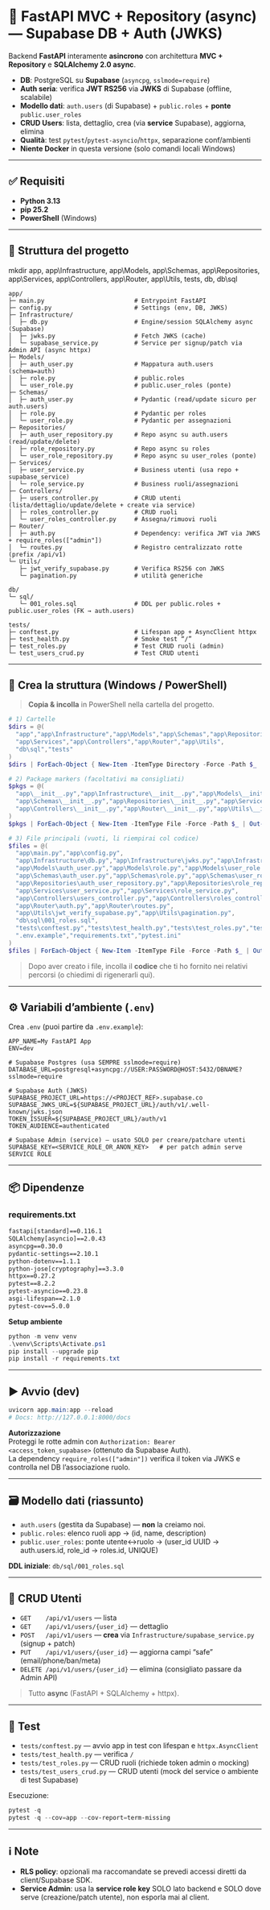 # 🚀 FastAPI MVC + Repository (async) — Supabase DB + Auth (JWKS)

Backend **FastAPI** interamente **asincrono** con architettura **MVC + Repository** e **SQLAlchemy 2.0 async**.

- **DB**: PostgreSQL su **Supabase** (`asyncpg`, `sslmode=require`)
- **Auth seria**: verifica **JWT RS256** via **JWKS** di Supabase (offline, scalabile)
- **Modello dati**: `auth.users` (di Supabase) + `public.roles` + **ponte** `public.user_roles`
- **CRUD Users**: lista, dettaglio, crea (via **service** Supabase), aggiorna, elimina
- **Qualità**: test `pytest`/`pytest-asyncio`/`httpx`, separazione conf/ambienti
- **Niente Docker** in questa versione (solo comandi locali Windows)

---

## ✅ Requisiti
- **Python 3.13**
- **pip 25.2**
- **PowerShell** (Windows)

---

## 🧱 Struttura del progetto
mkdir app, app\Infrastructure, app\Models, app\Schemas, app\Repositories, app\Services, app\Controllers, app\Router, app\Utils, tests, db, db\sql

```
app/
├─ main.py                         # Entrypoint FastAPI
├─ config.py                       # Settings (env, DB, JWKS)
├─ Infrastructure/
│  ├─ db.py                        # Engine/session SQLAlchemy async (Supabase)
│  ├─ jwks.py                      # Fetch JWKS (cache)
│  └─ supabase_service.py          # Service per signup/patch via Admin API (async httpx)
├─ Models/
│  ├─ auth_user.py                 # Mappatura auth.users (schema=auth)
│  ├─ role.py                      # public.roles
│  └─ user_role.py                 # public.user_roles (ponte)
├─ Schemas/
│  ├─ auth_user.py                 # Pydantic (read/update sicuro per auth.users)
│  ├─ role.py                      # Pydantic per roles
│  └─ user_role.py                 # Pydantic per assegnazioni
├─ Repositories/
│  ├─ auth_user_repository.py      # Repo async su auth.users (read/update/delete)
│  ├─ role_repository.py           # Repo async su roles
│  └─ user_role_repository.py      # Repo async su user_roles (ponte)
├─ Services/
│  ├─ user_service.py              # Business utenti (usa repo + supabase_service)
│  └─ role_service.py              # Business ruoli/assegnazioni
├─ Controllers/
│  ├─ users_controller.py          # CRUD utenti (lista/dettaglio/update/delete + create via service)
│  ├─ roles_controller.py          # CRUD ruoli
│  └─ user_roles_controller.py     # Assegna/rimuovi ruoli
├─ Router/
│  ├─ auth.py                      # Dependency: verifica JWT via JWKS + require_roles(["admin"])
│  └─ routes.py                    # Registro centralizzato rotte (prefix /api/v1)
└─ Utils/
   ├─ jwt_verify_supabase.py       # Verifica RS256 con JWKS
   └─ pagination.py                # utilità generiche

db/
└─ sql/
   └─ 001_roles.sql                # DDL per public.roles + public.user_roles (FK → auth.users)

tests/
├─ conftest.py                     # Lifespan app + AsyncClient httpx
├─ test_health.py                  # Smoke test “/”
├─ test_roles.py                   # Test CRUD ruoli (admin)
└─ test_users_crud.py              # Test CRUD utenti
```

---

## 📁 Crea la struttura (Windows / PowerShell)

> **Copia & incolla** in PowerShell nella cartella del progetto.

```powershell
# 1) Cartelle
$dirs = @(
  "app","app\Infrastructure","app\Models","app\Schemas","app\Repositories",
  "app\Services","app\Controllers","app\Router","app\Utils",
  "db\sql","tests"
)
$dirs | ForEach-Object { New-Item -ItemType Directory -Force -Path $_ | Out-Null }

# 2) Package markers (facoltativi ma consigliati)
$pkgs = @(
  "app\__init__.py","app\Infrastructure\__init__.py","app\Models\__init__.py",
  "app\Schemas\__init__.py","app\Repositories\__init__.py","app\Services\__init__.py",
  "app\Controllers\__init__.py","app\Router\__init__.py","app\Utils\__init__.py"
)
$pkgs | ForEach-Object { New-Item -ItemType File -Force -Path $_ | Out-Null }

# 3) File principali (vuoti, li riempirai col codice)
$files = @(
  "app\main.py","app\config.py",
  "app\Infrastructure\db.py","app\Infrastructure\jwks.py","app\Infrastructure\supabase_service.py",
  "app\Models\auth_user.py","app\Models\role.py","app\Models\user_role.py",
  "app\Schemas\auth_user.py","app\Schemas\role.py","app\Schemas\user_role.py",
  "app\Repositories\auth_user_repository.py","app\Repositories\role_repository.py","app\Repositories\user_role_repository.py",
  "app\Services\user_service.py","app\Services\role_service.py",
  "app\Controllers\users_controller.py","app\Controllers\roles_controller.py","app\Controllers\user_roles_controller.py",
  "app\Router\auth.py","app\Router\routes.py",
  "app\Utils\jwt_verify_supabase.py","app\Utils\pagination.py",
  "db\sql\001_roles.sql",
  "tests\conftest.py","tests\test_health.py","tests\test_roles.py","tests\test_users_crud.py",
  ".env.example","requirements.txt","pytest.ini"
)
$files | ForEach-Object { New-Item -ItemType File -Force -Path $_ | Out-Null }
```

> Dopo aver creato i file, incolla il **codice** che ti ho fornito nei relativi percorsi (o chiedimi di rigenerarli qui).

---

## ⚙️ Variabili d’ambiente (`.env`)
Crea `.env` (puoi partire da `.env.example`):

```env
APP_NAME=My FastAPI App
ENV=dev

# Supabase Postgres (usa SEMPRE sslmode=require)
DATABASE_URL=postgresql+asyncpg://USER:PASSWORD@HOST:5432/DBNAME?sslmode=require

# Supabase Auth (JWKS)
SUPABASE_PROJECT_URL=https://<PROJECT_REF>.supabase.co
SUPABASE_JWKS_URL=${SUPABASE_PROJECT_URL}/auth/v1/.well-known/jwks.json
TOKEN_ISSUER=${SUPABASE_PROJECT_URL}/auth/v1
TOKEN_AUDIENCE=authenticated

# Supabase Admin (service) — usato SOLO per creare/patchare utenti
SUPABASE_KEY=<SERVICE_ROLE_OR_ANON_KEY>   # per patch admin serve SERVICE ROLE
```

---

## 📦 Dipendenze

### requirements.txt
```txt
fastapi[standard]==0.116.1
SQLAlchemy[asyncio]==2.0.43
asyncpg==0.30.0
pydantic-settings==2.10.1
python-dotenv==1.1.1
python-jose[cryptography]==3.3.0
httpx==0.27.2
pytest==8.2.2
pytest-asyncio==0.23.8
asgi-lifespan==2.1.0
pytest-cov==5.0.0
```

**Setup ambiente**
```powershell
python -m venv venv
.\venv\Scripts\Activate.ps1
pip install --upgrade pip
pip install -r requirements.txt
```

---

## ▶️ Avvio (dev)

```powershell
uvicorn app.main:app --reload
# Docs: http://127.0.0.1:8000/docs
```

**Autorizzazione**  
Proteggi le rotte admin con `Authorization: Bearer <access_token_supabase>` (ottenuto da Supabase Auth).  
La dependency `require_roles(["admin"])` verifica il token via JWKS e controlla nel DB l’associazione ruolo.

---

## 🗃️ Modello dati (riassunto)

- `auth.users` (gestita da Supabase) — **non** la creiamo noi.
- `public.roles`: elenco ruoli app → (id, name, description)
- `public.user_roles`: ponte utente↔ruolo → (user_id UUID → auth.users.id, role_id → roles.id, UNIQUE)

**DDL iniziale**: `db/sql/001_roles.sql`

---

## 🧩 CRUD Utenti

- `GET    /api/v1/users` — lista
- `GET    /api/v1/users/{user_id}` — dettaglio
- `POST   /api/v1/users` — **crea** via `Infrastructure/supabase_service.py` (signup + patch)
- `PUT    /api/v1/users/{user_id}` — aggiorna campi “safe” (email/phone/ban/meta)
- `DELETE /api/v1/users/{user_id}` — elimina (consigliato passare da Admin API)

> Tutto **async** (FastAPI + SQLAlchemy + httpx).

---

## 🧪 Test

- `tests/conftest.py` — avvio app in test con lifespan e `httpx.AsyncClient`
- `tests/test_health.py` — verifica `/`
- `tests/test_roles.py` — CRUD ruoli (richiede token admin o mocking)
- `tests/test_users_crud.py` — CRUD utenti (mock del service o ambiente di test Supabase)

Esecuzione:
```powershell
pytest -q
pytest -q --cov=app --cov-report=term-missing
```

---

## ℹ️ Note
- **RLS policy**: opzionali ma raccomandate se prevedi accessi diretti da client/Supabase SDK.
- **Service Admin**: usa la **service role key** SOLO lato backend e SOLO dove serve (creazione/patch utente), non esporla mai al client.
